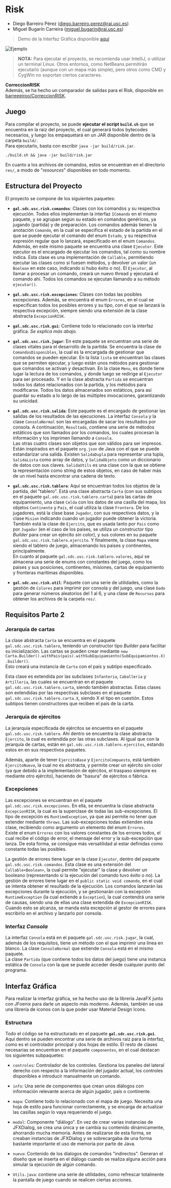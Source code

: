 # Risk

- Diego Barreiro Pérez ([diego.barreiro.perez@rai.usc.es](mailto:diego.barreiro.perez@rai.usc.es))
- Miguel Bugarín Carreira ([miguel.bugarin@rai.usc.es](mailto:miguel.bugarin@rai.usc.es))

> Demo de la Interfaz Gráfica disponible [aquí](https://kodul.ar/lS3zBD)

![Ejemplo](https://i.imgur.com/wXqjwl2.png)

> **NOTA:** Para ejecutar el proyecto, se recomienda usar IntelliJ, o utilizar un terminal Linux. Otros entornos, como
> NetBeans permitirán ejecutarlo (aunque con un mapa más simple), pero otros como CMD y CygWin no soportan ciertos
> caracteres.

**CorreccionRISK**  
Además, se ha hecho un comparador de salidas para el Risk, disponible en
[barreeeiroo/CorreccionRISK](https://github.com/barreeeiroo/CorreccionRISK).

## Juego

Para compilar el proyecto, se puede **ejecutar el script `build.sh`** que se encuentra en la raiz del proyecto, el cual
generará todos bytecodes necesarios, y luego los empaquetará en un JAR disponible dentro de la carpeta `build/`.  
Para ejecutarlo, basta con escribir `java -jar build/risk.jar`.

```
./build.sh && java -jar build/risk.jar
```

En cuanto a los archivos de comandos, estos se encuentran en el directorio `res/`, a modo de "_resources_" disponibles
en todo momento.

## Estructura del Proyecto

El proyecto se compone de los siguientes paquetes:

* **`gal.sdc.usc.risk.comandos`**: Clases con los comandos y su respectiva ejecución. Todos ellos implementan la interfaz
`IComando` en el mismo paquete, y se agrupan según su estado en comandos genéricos, ya jugando (partida) y de
preparación. Los comandos además tienen la anotación `Comando`, en la cual se especifica el estado de la partida en el
que se puede ejecutar el comando del enum `Estado`, y su respectiva expresión regular que lo lanzará, especificado en
el enum `Comandos`.  
Además, en este mismo paquete se encuentra una clase `Ejecutor`. Este ejecutor es el encargado de ejecutar los comandos,
tal como su nombre indica. Esta clase es una implementación de `Callable`, permitiendo ejecutar las clases como si
fuesen métodos, y devolver un valor (un `Boolean` en este caso, indicando si hubo éxito o no). El `Ejecutor`, al llamar
a procesar un comando, creará un nuevo thread y ejecutará el comando ahí. Todos los comandos se ejecutan llamando a su
método `ejecutar()`.

* **`gal.sdc.usc.risk.excepciones`**: Clases con todas las posibles excepciones. Además, se encuentra el enum `Errores`,
en el cual se especifican todos los posibles errores y su tipo, con el que se lanzará la respectiva excepción, siempre
siendo una extensión de la clase abstracta `ExcepcionRISK`.

* **`gal.sdc.usc.risk.gui`**: Contiene todo lo relacionado con la interfaz gráfica. _Se explica más abajo._

* **`gal.sdc.usc.risk.jugar`**: En este paquete se encuentran una serie de clases vitales para el desarrollo de la
partida. Se encuentra la clase de `ComandosDisponibles`, la cual es la encargada de gestionar que comandos se pueden
ejecutar. En la lista `lista` se encuentran las clases que se permiten ejecutar, y luego están unos métodos para
gestionar que comandos se activan y desactivan. En la clase `Menu`, es donde tiene lugar la lectura de los comandos, y
donde luego se redirige al `Ejecutor` para ser procesado. Y en la clase abstracta `Partida` se encuentran todos los
datos relacionados con la partida, y los métodos para modificarse. Todos los datos almacenados son estáticos,
para así guardar su estado a lo largo de las múltiples invocaciones, garantizando su unicidad.

* **`gal.sdc.usc.risk.salida`**: Este paquete es el encargado de gestionar las salidas de los resultados de las
ejecuciones. La interfaz `Consola` y la clase `ConsolaNormal` son las encargadas de sacar los resultados por consola.
A continuación, `Resultado`, contiene una serie de métodos estáticos que son llamados por los comandos, los cuales
procesan la información y los imprimen llamando a `Consola`.  
Las otras cuatro clases son objetos que son válidos para ser impresos. Están inspirados en el paquete `org.json` de Java
con el que se puede estandarizar una salida. Existen `SalidaDupla` para representar una tupla, `SalidaLista` como
array de datos, y `SalidaObjeto` como un diccionario de datos con sus claves. `SalidaUtils` es una clase con la que
se obtiene la representación como string de estos objetos, en caso de haber más de un nivel hasta encontrar una cadena
de texto.

* **`gal.sdc.usc.risk.tablero`**: Aquí se encuentran todos los objetos de la partida, del "tablero". Está una clase
abstracta `Carta` (con sus subtipos en el paquete `gal.sdc.usc.risk.tablero.carta`) para las cartas de equipamiento,
una clase `Celda` con los datos de una casilla del mapa, los objetos `Continente` y `Pais`, el cual utiliza la clase
`Frontera`. De los jugadores, está la clase base `Jugador`, con sus respectivos datos, y la clase `Mision` indicando
cuando un jugador puede obtener la victoria. También está la clase de `Ejercito`, que es usada tanto por `Pais` como
por `Jugador` (en el caso de los paises, se utiliza un constructor tipo _Builder_ para crear un ejército sin color), y
sus colores en su paquete `gal.sdc.usc.risk.tablero.ejercito`. Y finalmente, la clase `Mapa` viene siendo el tablero de
juego, almacenando los paises y continentes, principalmente.  
En cuanto al paquete `gal.sdc.usc.risk.tablero.valores`, aquí se almacena una serie de enums con constantes del juego,
como los paises y sus posiciones, continentes, misiones, cartas de equipamiento y fronteras marítimas disponibles.

* **`gal.sdc.usc.risk.util`**: Paquete con una serie de utilidades, como la gestión de `Colores` para imprimir por
consola y del juego, una clase `Dado` para generar números aleatorios del 1 al 6, y una clase de `Recursos` para
obtener los archivos de la carpeta `res/`.

## Requisitos Parte 2

### Jerarquía de cartas

La clase abstracta `Carta` se encuentra en el paquete `gal.sdc.usc.risk.tablero`, teniendo un constructor tipo
_Builder_ para facilitar su inicialización. Las cartas se pueden crear mediante
`new Carta.Builder().withPais(pais).withSubEquipamiento(SubEquipamientos.X).builder()`.  
Esto creará una instancia de `Carta` con el país y subtipo especificado.

Esta clase es extendida por las subclases `Infanteria`, `Caballeria` y `Artilleria`, las cuales se encuentran en
el paquete `gal.sdc.usc.risk.tablero.carta`, siendo también abstractas. Estas clases son extendidas por las
respectivas subclases en el paquete `gal.sdc.usc.risk.tablero.carta.X`, siendo X el tipo en cuestión. Estos subtipos
tienen constructores que reciben el país de la carta.

### Jerarquía de ejércitos

La jerarquía especificada de ejércitos se encuentra en el paquete `gal.sdc.usc.risk.tablero`. Ahí dentro se encuentra
la clase abstracta `Ejercito`, la cual es extendida por las otras subclases. Al igual que con la jerarquía de cartas,
están en `gal.sdc.usc.risk.tablero.ejercitos`, estando estos en en sus respectivos paquetes.

Además, aparte de tener `EjercitoBase` y `EjercitoCompuesto`, está también `EjercitoNuevo`, la cual no es abstracta,
y permite crear un ejército sin color (ya que debido a la implementación de ejércitos, el traspaso siempre es mediante
otro ejército), haciendo de "basura" de ejércitos o fábrica.

### Excepciones

Las excepciones se encuentran en el paquete `gal.sdc.usc.risk.excepciones`. En ella, se encuentra la clase abstracta
`ExcepcionRISK`, la cual es la superclase de todas las sub-excepciones. El tipo de excepción es `RuntimeException`, ya
que así permite no tener que extender mediante `throws`. Las sub-excepciones todas extienden esta clase,
recibiendo como argumento un elemento del enum `Errores`.  
Existe el enum `Errores` con los valores constantes de los errores todos, el cual recibe el código de error, el mensaje
del error y la sub-excepción que lanza. De esta forma, se consigue más versatilidad al estar definidas como constante
todas las posibles.

La gestión de errores tiene lugar en la clase `Ejecutor`, dentro del paquete `gal.sdc.usc.risk.comandos`. Esta clase
es una extensión del `Callable<Boolean>`, la cual permite "ejecutar" la clase y devolver un booleano (representando
si la ejecución del comando tuvo éxito o no). La gestión de errores tiene lugar en el `public static void comando`,
en el cual se intenta obtener el resultado de la ejecución. Los comandos lanzarán las excepciones durante la ejecución,
y se gestionarán con la excepción `RuntimeException` (la cual extiende a `Exception`), la cual contendrá una serie de
causas, siendo una de ellas una clase extendida de `ExcepcionRISK`.  
Cuando esto se alcanza, se manda esta excepción al gestor de errores para escribirlo en el archivo y lanzarlo por
consola.

### Interfaz _Consola_

La interfaz `Consola` está en el paquete `gal.sdc.usc.risk.jugar`, la cual, además de los requisitos, tiene un método
con el que imprimir una línea en blanco. La clase `ConsolaNormal` que extiende `Consola` está en el mismo paquete.  
La clase `Partida` (que contiene todos los datos del juego) tiene una instanca estática de `Consola` con la que se
puede acceder desde cualquier punto del programa.

## Interfaz Gráfica

Para realizar la interfaz gráfica, se ha hecho uso de la librería JavaFX junto con JFoenix para darle un aspecto más
moderno. Además, también se usa una librería de iconos con la que poder usar Material Design Icons.

### Estructura

Todo el código se ha estructurado en el paquete **`gal.sdc.usc.risk.gui`**. Aquí dentro se pueden encontrar una serie
de archivos raíz para la interfaz, como es el controlador principal y dos hojas de estilo. El resto de clases necesarias
se encuentran en el paquete `componentes`, en el cual destacan los siguientes subpaquetes:

* `controles`: Controlador de los controles. Gestiona los paneles del lateral derecho con respecto a la información del
jugador actual, los controles disponibles e introducir manualmente un comando.

* `info`: Una serie de componentes que crean unos diálogos con información relevante acerca de algún jugador, país o
continente.

* `mapa`: Contiene todo lo relacionado con el mapa de juego. Necesita una hoja de estilo para funcionar correctamente,
y se encarga de actualizar las casillas según lo vaya requeriendo el juego.

* `modal`: Componente "diálogo". En vez de crear varias instancias de JFXDialog, se crea una única y se cambia su
contenido dinámicamente, ahorrando mucha memoria. Antes de realizarse de esta forma, se creaban instancias de JFXDialog
y se sobrecargaba de una forma bastante importante el uso de memoria por parte de Java.

* `nuevo`: Contenido de los díalogos de comandos "indirectos". Generan el diseño que se inserta en el diálogo cuando
se realiza alguna acción para simular la ejecución de algún comando.

* `Utils.java`: contiene una serie de utilidades, como refrescar totalmente la pantalla de juego cuando se realicen
ciertas acciones.
